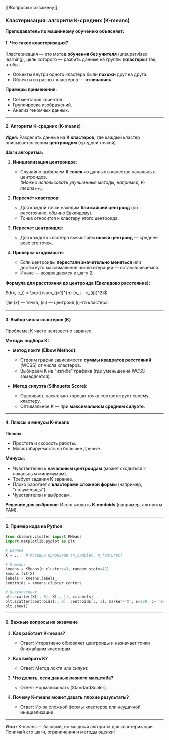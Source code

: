 [[!Вопросы к экзамену]]

### **Кластеризация: алгоритм K-средних (K-means)**  
**Преподаватель по машинному обучению объясняет:**  

#### **1. Что такое кластеризация?**  
Кластеризация — это метод **обучения без учителя** (unsupervised learning), цель которого — разбить данные на группы (**кластеры**) так, чтобы:  
- Объекты внутри одного кластера были **похожи** друг на друга.  
- Объекты из разных кластеров — **отличались**.  

**Примеры применения:**  
- Сегментация клиентов.  
- Группировка изображений.  
- Анализ геномных данных.  

---

#### **2. Алгоритм K-средних (K-means)**  
**Идея:** Разделить данные на **K кластеров**, где каждый кластер описывается своим **центроидом** (средней точкой).  

**Шаги алгоритма:**  
1. **Инициализация центроидов**:  
   - Случайно выбираем **K точек** из данных в качестве начальных центроидов.  
   *(Можно использовать улучшенные методы, например, K-means++)*.  

2. **Пересчёт кластеров**:  
   - Для каждой точки находим **ближайший центроид** (по расстоянию, обычно Евклидову).  
   - Точка относится к кластеру этого центроида.  

3. **Пересчет центроидов**:  
   - Для каждого кластера вычисляем **новый центроид** — среднее всех его точек.  

4. **Проверка сходимости**:  
   - Если центроиды **перестали значительно меняться** или достигнуто максимальное число итераций — останавливаемся.  
   - Иначе — возвращаемся к шагу 2.  

**Формула для расстояния до центроида (Евклидово расстояние):**  

$d(x, c_i) = \sqrt{\sum_{j=1}^{n} (x_j - c_{ij})^2}$

где \($x$\) — точка, \($c_i$\) — центроид \($i$\)-го кластера.  

---

#### **3. Выбор числа кластеров (K)**  
Проблема: K часто неизвестно заранее.  

**Методы подбора K:**  
- **метод локтя (Elbow Method)**:  
  - Строим график зависимости **суммы квадратов расстояний** (WCSS) от числа кластеров.  
  - Выбираем K на "изгибе" графика (где уменьшение WCSS замедляется).  

- **Метод силуэта (Silhouette Score)**:  
  - Оценивает, насколько хорошо точка соответствует своему кластеру.  
  - Оптимальное K — при **максимальном среднем силуэте**.  

---

#### **4. Плюсы и минусы K-means**  
**Плюсы:**  
- Простота и скорость работы.  
- Масштабируемость на большие данные.  

**Минусы:**  
- Чувствителен к **начальным центроидам** (может сходиться к локальным минимумам).  
- Требует задания **K** заранее.  
- Плохо работает с **кластерами сложной формы** (например, "полумесяцы").  
- Чувствителен к выбросам.  

**Решение для выбросов:** Использовать **K-medoids** (например, алгоритм PAM).  

---

#### **5. Пример кода на Python**  
```python
from sklearn.cluster import KMeans
import matplotlib.pyplot as plt

# Данные
X = ...  # Матрица признаков (n_samples, n_features)

# K-means
kmeans = KMeans(n_clusters=3, random_state=42)
kmeans.fit(X)
labels = kmeans.labels_
centroids = kmeans.cluster_centers_

# Визуализация
plt.scatter(X[:, 0], X[:, 1], c=labels)
plt.scatter(centroids[:, 0], centroids[:, 1], marker='X', s=200, c='red')
plt.show()
```

---

#### **6. Важные вопросы на экзамене**  
1. **Как работает K-means?**  
   - Ответ: Итеративно обновляет центроиды и назначает точки ближайшим кластерам.  

2. **Как выбрать K?**  
   - Ответ: Метод локтя или силуэт.  

3. **Что делать, если данные разного масштаба?**  
   - Ответ: Нормализовать (StandardScaler).  

4. **Почему K-means может давать плохие результаты?**  
   - Ответ: Из-за сложной формы кластеров или неудачной инициализации.  

---

**Итог:** K-means — базовый, но мощный алгоритм для кластеризации. Понимай его шаги, ограничения и методы оценки!
